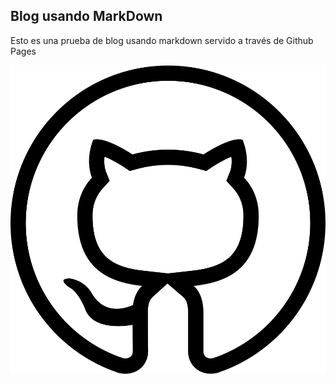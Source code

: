 ## Blog usando MarkDown

Esto es una prueba de blog usando markdown servido a través de Github Pages

![The Github Logo](posts/2021/T1/image.png)
